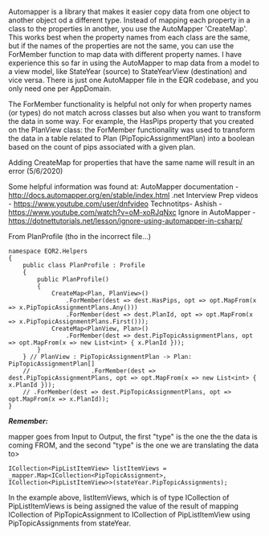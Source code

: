 
Automapper is a library that makes it easier copy data from one object to another object od a different type. Instead of mapping each property in a class to the properties in another, you use the AutoMapper 'CreateMap'. This works best when the property names from each class are the same, but if the names of the properties are not the same, you can use the ForMember function to map data with different property names. I have experience this so far in using the AutoMapper to map data from a model to a view model, like StateYear (source) to StateYearView (destination) and vice versa. There is just one AutoMapper file in the EQR codebase, and you only need one per AppDomain.

The ForMember functionality is helpful not only for when property names (or types) do not match across classes but also when you want to transform the data in some way. For example, the HasPips property that you created on the PlanView class: the ForMember functionality was used to transform the data in a table related to Plan (PipTopicAssignmentPlan) into a boolean based on the count of pips associated with a given plan.

Adding CreateMap for properties that have the same name will result in an error (5/6/2020)

Some helpful information was found at:
AutoMapper documentation - http://docs.automapper.org/en/stable/index.html
.net Interview Prep videos - https://www.youtube.com/user/dnfvideo
Technotitps- Ashish - https://www.youtube.com/watch?v=oM-xoRJqNxc
Ignore in AutoMapper - https://dotnettutorials.net/lesson/ignore-using-automapper-in-csharp/


From PlanProfile (tho in the incorrect file...)
```
namespace EQR2.Helpers
{
    public class PlanProfile : Profile
    {
        public PlanProfile()
        {
            CreateMap<Plan, PlanView>()
                .ForMember(dest => dest.HasPips, opt => opt.MapFrom(x => x.PipTopicAssignmentPlans.Any()))
                .ForMember(dest => dest.PlanId, opt => opt.MapFrom(x => x.PipTopicAssignmentPlans.First()));
            CreateMap<PlanView, Plan>()
                .ForMember(dest => dest.PipTopicAssignmentPlans, opt => opt.MapFrom(x => new List<int> { x.PlanId }));
        }
    } // PlanView : PipTopicAssignmentPlan -> Plan: PipTopicAssignmentPlan[]
    //                 .ForMember(dest => dest.PipTopicAssignmentPlans, opt => opt.MapFrom(x => new List<int> { x.PlanId }));
    // .ForMember(dest => dest.PipTopicAssignmentPlans, opt => opt.MapFrom(x => x.PlanId));
}

```

***Remember:***

mapper goes from Input to Output, the first "type" is the one the the data is coming FROM, and the second "type" is the one we are translating the data to>
```
ICollection<PipListItemView> listItemViews = _mapper.Map<ICollection<PipTopicAssignment>, ICollection<PipListItemView>>(stateYear.PipTopicAssignments);
```

In the example above, listItemViews, which is of type ICollection of PipListItemViews is being assigned the value of the result of mapping ICollection of PipTopicAssignment to ICollection of PipListItemView using PipTopicAssignments from stateYear.